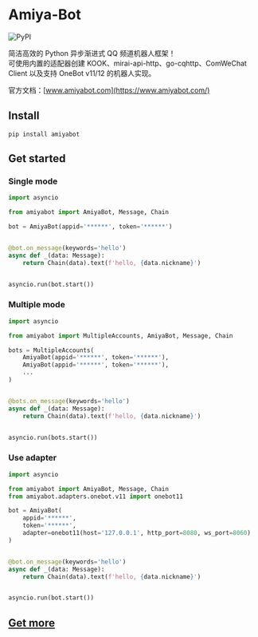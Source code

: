 # Amiya-Bot

![PyPI](https://img.shields.io/pypi/v/amiyabot)

简洁高效的 Python 异步渐进式 QQ 频道机器人框架！<br>
可使用内置的适配器创建 KOOK、mirai-api-http、go-cqhttp、ComWeChat Client 以及支持 OneBot v11/12 的机器人实现。

官方文档：[www.amiyabot.com](https://www.amiyabot.com/)

## Install

    pip install amiyabot

## Get started

### Single mode

```python
import asyncio

from amiyabot import AmiyaBot, Message, Chain

bot = AmiyaBot(appid='******', token='******')


@bot.on_message(keywords='hello')
async def _(data: Message):
    return Chain(data).text(f'hello, {data.nickname}')


asyncio.run(bot.start())
```

### Multiple mode

```python
import asyncio

from amiyabot import MultipleAccounts, AmiyaBot, Message, Chain

bots = MultipleAccounts(
    AmiyaBot(appid='******', token='******'),
    AmiyaBot(appid='******', token='******'),
    ...
)


@bots.on_message(keywords='hello')
async def _(data: Message):
    return Chain(data).text(f'hello, {data.nickname}')


asyncio.run(bots.start())
```

### Use adapter

```python
import asyncio

from amiyabot import AmiyaBot, Message, Chain
from amiyabot.adapters.onebot.v11 import onebot11

bot = AmiyaBot(
    appid='******',
    token='******',
    adapter=onebot11(host='127.0.0.1', http_port=8080, ws_port=8060)
)


@bot.on_message(keywords='hello')
async def _(data: Message):
    return Chain(data).text(f'hello, {data.nickname}')


asyncio.run(bot.start())
```

## [Get more](https://www.amiyabot.com/)
